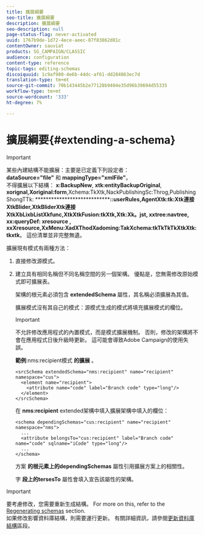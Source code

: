 ```yaml
---
title: 擴展綱要
seo-title: 擴展綱要
description: 擴展綱要
seo-description: null
page-status-flag: never-activated
uuid: 1767b9de-1d72-4ece-aeec-87f83862d81c
contentOwner: sauviat
products: SG_CAMPAIGN/CLASSIC
audience: configuration
content-type: reference
topic-tags: editing-schemas
discoiquuid: 1c9af980-4e6b-44dc-af61-dd284863ec7d
translation-type: tm+mt
source-git-commit: 70b143445b2e77128b9404e35d96b39694d55335
workflow-type: tm+mt
source-wordcount: '333'
ht-degree: 7%

---
```



# 擴展綱要{#extending-a-schema}

>[!IMPORTANT]
>
>某些內建結構不能擴展：主要是已定義下列設定者：\
>**dataSource=&quot;file&quot;** 和 **mappingType=&quot;xmlFile&quot;**。\
>不得擴展以下結構： **x:BackupNew**, **xtk:entityBackupOriginal**, **xorignal,Xoriginal:form**,Xchema:TkXtk,NackPublishingSc:Throg,PublishingShongTTk: **************************************************::userRules,AgentXtk:tk:Xtk連接XtkBlider,XtkBliderXtk連接XtkXbLixbListXkfunc,XtkXtkFusion:tkXtk,Xtk:Xk。jst**, **xxtree:navtree**, **xx:queryDef:** xresource **, xxXresource,XxMenu:XadXThodXadoming:TakXchema:tkTkTkTkXtkXtk:tkxtk**********************。
>這份清單並非完整無遺。

擴展現有模式有兩種方法：

1. 直接修改源模式。
1. 建立具有相同名稱但不同名稱空間的另一個架構。 優點是，您無需修改原始模式即可擴展表。

   架構的根元素必須包含 **extendedSchema** 屬性，其名稱必須擴展為其值。

   擴展模式沒有其自己的模式：源模式生成的模式將填充擴展模式的欄位。

   >[!IMPORTANT]
   >
   >不允許修改應用程式的內置模式，而是模式擴展機制。 否則，修改的架構將不會在應用程式日後升級時更新。 這可能會導致Adobe Campaign的使用失誤。

   **範例**:nms:recipient模式 **的擴展** 。

   ```
   <srcSchema extendedSchema="nms:recipient" name="recipient" namespace="cus">
     <element name="recipient">
       <attribute name="code" label="Branch code" type="long"/>
     </element>
   </srcSchema>
   ```

   在 **nms:recipient** extended架構中填入擴展架構中填入的欄位：

   ```
   <schema dependingSchemas="cus:recipient" name="recipient" namespace="nms">
     ...
     <attribute belongsTo="cus:recipient" label="Branch code" name="code" sqlname="iCode" type="long"/>
     ...
   </schema>
   ```

   方案 **的根元素上的dependingSchemas** 屬性引用擴展方案上的相關性。

   字 **段上的tersesTo** 屬性會填入宣告該屬性的架構。

>[!IMPORTANT]
>
>要考慮修改，您需要重新生成結構。 For more on this, refer to the [Regenerating schemas](../../configuration/using/regenerating-schemas.md) section.\
>如果修改影響資料庫結構，則需要運行更新。 有關詳細資訊，請參閱[更新資料庫結構](../../configuration/using/updating-the-database-structure.md)區段。

